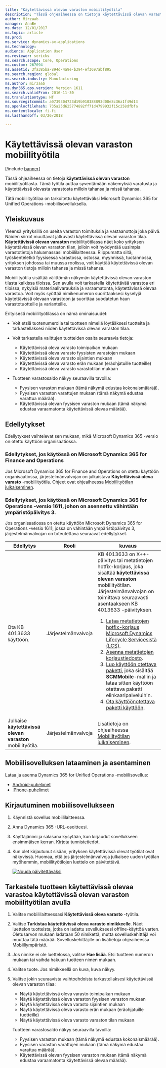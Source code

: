 ```yaml
---
title: "Käytettävissä olevan varaston mobiilityötila"
description: "Tässä ohjeaiheessa on tietoja käytettävissä olevan varaston mobiilityötilasta. Käytettävissä olevan varaston mobiilityötila auttaa syventämään näkemyksiä varatusta ja käytettävissä olevasta varastosta mobiilisti milloin tahansa ja missä tahansa."
author: Mirzaab
manager: AnnBe
ms.date: 12/01/2017
ms.topic: article
ms.prod: 
ms.service: dynamics-ax-applications
ms.technology: 
audience: Application User
ms.reviewer: sericks
ms.search.scope: Core, Operations
ms.custom: 267094
ms.assetid: 3fa385ba-894d-4a9e-b394-ef3697abf895
ms.search.region: global
ms.search.industry: Manufacturing
ms.author: mirzaab
ms.dyn365.ops.version: Version 1611
ms.search.validFrom: 2016-11-30
ms.translationtype: HT
ms.sourcegitcommit: a0739304723d19b910388893d08e8c36a1f49d13
ms.openlocfilehash: 735a25d625774892ff71d4799932f15c258dfbfa
ms.contentlocale: fi-fi
ms.lasthandoff: 03/26/2018

---
```


# <a name="inventory-on-hand-mobile-workspace"></a>Käytettävissä olevan varaston mobiilityötila

[!include [banner](../includes/banner.md)]

Tässä ohjeaiheessa on tietoja **käytettävissä olevan varaston** mobiilityötilasta. Tämä työtila auttaa syventämään näkemyksiä varatusta ja käytettävissä olevasta varastosta milloin tahansa ja missä tahansa.

Tätä mobiilityötilaa on tarkoitettu käytettäväksi Microsoft Dynamics 365 for Unified Operations -mobiilisovelluksella.

## <a name="overview"></a>Yleiskuvaus
Yleensä yrityksillä on useita varaston toimituksia ja vastaanottoja joka päivä. Näiden siirrot muuttavat jatkuvasti käytettävissä olevan varaston tilaa. **Käytettävissä olevan varaston** mobiilityötilassa näet koko yrityksen käytettävissä olevan varaston tilan, jolloin voit hyödyntää uusimpia varastotietoja haluamassasi mobiililaitteessa. Riippumatta siitä, työskenteletkö fyysisessä varastossa, ostossa, myynnissä, tuotannossa, yrityksen johdossa tai muussa roolissa, voit käyttää käytettävissä olevan varaston tietoja milloin tahansa ja missä tahansa. 

Mobiilityötila sisältää välittömän näkymän käytettävissä olevan varaston tilasta kaikissa tiloissa. Sen avulla voit tarkastella käytettävää varastoa eri tiloissa, nykyisiä materiaalivarauksia ja varaamatonta, käytettävissä olevaa varastoa. Voit myös syöttää nimikenumeron suorittaaksesi kyselyjä käytettävissä olevaan varastoon ja suorittaa suodatetun haun varastotuotteille ja varianteille. 

Erityisesti mobiilityötilassa on nämä ominaisuudet:

-   Voit etsiä tuotenumerolla tai tuotteen nimellä löytääksesi tuotteita ja tarkastellaksesi niiden käytettävissä olevan varaston tilaa.
-   Voit tarkastella valittujen tuotteiden osalta seuraavia tietoja:

    -   Käytettävissä oleva varasto toimipaikan mukaan
    -   Käytettävissä oleva varasto fyysisten varastojen mukaan
    -   Käytettävissä oleva varasto sijaintien mukaan
    -   Käytettävissä oleva varasto erän mukaan (eräohjatuille tuotteille)
    -   Käytettävissä oleva varasto varastotilan mukaan
    
-   Tuotteen varastosaldo näkyy seuraavilla tavoilla:

    -   Fyysisen varaston mukaan (tämä näkymä edustaa kokonaismäärää).
    -   Fyysisen varaston varattujen mukaan (tämä näkymä edustaa varattua määrää).
    -   Käytettävissä olevan fyysisen varaston mukaan (tämä näkymä edustaa varaamatonta käytettävissä olevaa määrää).

## <a name="prerequisites"></a>Edellytykset
Edellytykset vaihtelevat sen mukaan, mikä Microsoft Dynamics 365 -versio on otettu käyttöön organisaatiossa.

### <a name="prerequisites-if-you-use-microsoft-dynamics-365-for-finance-and-operations"></a>Edellytykset, jos käytössä on Microsoft Dynamics 365 for Finance and Operations 
Jos Microsoft Dynamics 365 for Finance and Operations on otettu käyttöön organisaatiossa, järjestelmänvalvojan on julkaistava **Käytettävissä oleva varasto** -mobiilityötila. Ohjeet ovat ohjeaiheessa [Mobiilityötilan julkaiseminen](../../dev-itpro/mobile-apps/publish-mobile-workspace.md).

### <a name="prerequisites-if-you-use-microsoft-dynamics-365-for-operations-version-1611-with-platform-update-3-or-later"></a>Edellytykset, jos käytössä on Microsoft Dynamics 365 for Operations -versio 1611, johon on asennettu vähintään ympäristöpäivitys 3.
Jos organisaatiossa on otettu käyttöön Microsoft Dynamics 365 for Operations -versio 1611, jossa on vähintään ympäristöpäivitys 3, järjestelmänvalvojan on toteutettava seuraavat edellytykset. 

<table>
<thead>
<tr class="header">
<th>Edellytys</th>
<th>Rooli</th>
<th>kuvaus</th>
</tr>
</thead>
<tbody>
<tr class="odd">
<td>Ota KB 4013633 käyttöön.</td>
<td>Järjestelmänvalvoja</td>

<td>KB 4013633 on X++-päivitys tai metatietojen hotfix-korjaus, joka sisältää <strong>käytettävissä olevan varaston</strong> mobiilityötilan. Järjestelmänvalvojan on toimittava seuraavasti asentaakseen KB 4013633 -päivityksen.
<ol>
<li><a href="../../dev-itpro/migration-upgrade/download-hotfix-lcs.md">Lataa metatietojen hotfix-korjaus Microsoft Dynamics Lifecycle Servicesistä (LCS)</a>.</li>
<li><a href="../../dev-itpro/migration-upgrade/install-metadata-hotfix-package.md">Asenna metatietojen korjaustiedosto</a>.</li>
<li><a href="../../dev-itpro/deployment/create-apply-deployable-package.md">Luo käyttöön otettava paketti</a>, joka sisältää <strong>SCMMobile</strong>-mallin ja lataa sitten käyttöön otettava paketti elinkaaripalveluihin.</li>
<li><a href="../../dev-itpro/deployment/apply-deployable-package-system.md">Ota käyttöönotettava paketti käyttöön</a>.</li>

</ol></td>
</tr>
<tr class="even">
<td>Julkaise <strong>käytettävissä olevan varaston</strong> mobiilityötila.</td>
<td>Järjestelmänvalvoja</td>
<td>Lisätietoja on ohjeaiheessa <a href="../../dev-itpro/mobile-apps/publish-mobile-workspace.md">Mobiilityötilan julkaiseminen</a>.</td>
</tr>
</tbody>
</table>

## <a name="download-and-install-the-mobile-app"></a>Mobiilisovelluksen lataaminen ja asentaminen

Lataa ja asenna Dynamics 365 for Unified Operations -mobiilisovellus:

-   [Android-puhelimet](https://go.microsoft.com/fwlink/?linkid=850662)
-   [IPhone-puhelimet](https://go.microsoft.com/fwlink/?linkid=850663)

## <a name="sign-in-to-the-mobile-app"></a>Kirjautuminen mobiilisovellukseen

1.  Käynnistä sovellus mobiililaitteessa.
2.  Anna Dynamics 365 -URL-osoitteesi.
3.  Käyttäjänimi ja salasana kysytään, kun kirjaudut sovellukseen ensimmäisen kerran. Kirjota tunnistetiedot.
4.  Kun olet kirjautunut sisään, yrityksen käytettävissä olevat työtilat ovat näkyvissä. Huomaa, että jos järjestelmänvalvoja julkaisee uuden työtilan myöhemmin, mobiilityötilojen luettelo on päivitettävä.

    [![Nouda päivitettäväksi](./media/pull-to-refresh-list-of-workspaces-183x300.png)](./media/pull-to-refresh-list-of-workspaces.png)

## <a name="view-the-on-hand-inventory-for-a-product-by-using-the-inventory-on-hand-mobile-workspace"></a>Tarkastele tuotteen käytettävissä olevaa varastoa käytettävissä olevan varaston mobiilityötilan avulla

1.  Valitse mobiililaitteessasi **Käytettävissä oleva varasto** -työtila.

2.  Valitse **Tarkistaa käytettävissä oleva varasto nimikkeelle**. Näet luettelon tuotteista, jotka on ladattu sovellukseesi offline-käyttöä varten. Oletusarvon mukaan ladataan 50 nimikettä, mutta sovelluskehittäjä voi muuttaa tätä määrää. Sovelluskehittäjille on lisätietoja ohjeaiheessa [Mobiiliympäristö](../../dev-itpro/mobile-apps/platform/mobile-platform-home-page.md).
3.  Jos nimike ei ole luettelossa, valitse **Hae lisää**. Etsi tuotteen numeron mukaan tai vaihda hakuun tuotteen nimen mukaan.

4.  Valitse tuote. Jos nimikkeellä on kuva, kuva näkyy.
5.  Valitse jokin seuraavista vaihtoehdoista tarkastellaksesi käytettävissä olevan varaston tilaa:

    -   Näytä käytettävissä oleva varasto toimipaikan mukaan
    -   Näytä käytettävissä oleva varaston fyysisen varaston mukaan
    -   Näytä käytettävissä oleva varasto sijaintien mukaan
    -   Näytä käytettävissä oleva varasto erän mukaan (eräohjatuille tuotteille)
    -   Näytä käytettävissä oleva varasto varaston tilan mukaan

    Tuotteen varastosaldo näkyy seuraavilla tavoilla:
    -   Fyysisen varaston mukaan (tämä näkymä edustaa kokonaismäärää).
    -   Fyysisen varaston varattujen mukaan (tämä näkymä edustaa varattua määrää).
    -   Käytettävissä olevan fyysisen varaston mukaan (tämä näkymä edustaa varaamatonta käytettävissä olevaa määrää).

